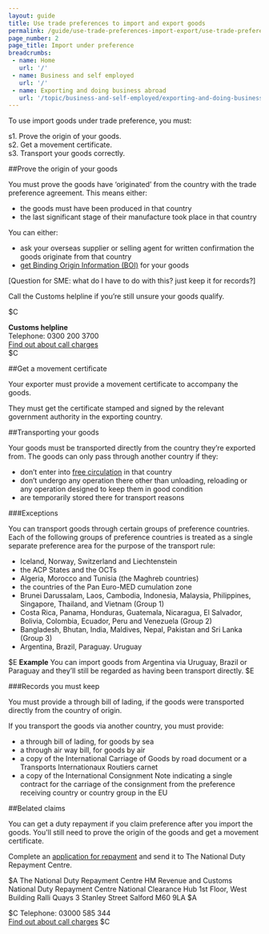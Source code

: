 ```yaml
---
layout: guide
title: Use trade preferences to import and export goods
permalink: /guide/use-trade-preferences-import-export/use-trade-preferences-import-goods.html
page_number: 2
page_title: Import under preference
breadcrumbs:
 - name: Home
   url: '/'
 - name: Business and self employed
   url: '/'
 - name: Exporting and doing business abroad
   url: '/topic/business-and-self-employed/exporting-and-doing-business-abroad.html'   
---
```

To use import goods under trade preference, you must:

s1. Prove the origin of your goods.   
s2. Get a movement certificate.   
s3. Transport your goods correctly.   


##Prove the origin of your goods

You must prove the goods have ‘originated’ from the country with the trade preference agreement. This means either:

- the goods must have been produced in that country  
- the last significant stage of their manufacture took place in that country  

You can either:

- ask your overseas supplier or selling agent for written confirmation the goods originate from that country 
- [get Binding Origin Information (BOI)](/guide/use-trade-preferences-import-export/get-binding-origin-information.html) for your goods

[Question for SME: what do I have to do with this? just keep it for records?] 

Call the Customs helpline if you’re still unsure your goods qualify. 

$C

**Customs helpline**  
Telephone: 0300 200 3700   
[Find out about call charges](/call-charges)   
$C


##Get a movement certificate

Your exporter must provide a movement certificate to accompany the goods. 

They must get the certificate stamped and signed by the relevant government authority in the exporting country. 

##Transporting your goods

Your goods must be transported directly from the country they’re exported from. The goods can only pass through another country if they:

- don’t enter into [free circulation](link) in that country
- don’t undergo any operation there other than unloading, reloading or any operation designed to keep them in good condition
- are temporarily stored there for transport reasons

###Exceptions

You can transport goods through certain groups of preference countries. Each of the following groups of preference countries is treated as a single separate preference area for the purpose of the transport rule:  

- Iceland, Norway, Switzerland and Liechtenstein
- the ACP States and the OCTs
- Algeria, Morocco and Tunisia (the Maghreb countries)
- the countries of the Pan Euro-MED cumulation zone
- Brunei Darussalam, Laos, Cambodia, Indonesia, Malaysia, Philippines, Singapore, Thailand, and Vietnam (Group 1)
- Costa Rica, Panama, Honduras, Guatemala, Nicaragua, El Salvador, Bolivia, Colombia, Ecuador, Peru and Venezuela (Group 2)
- Bangladesh, Bhutan, India, Maldives, Nepal, Pakistan and Sri Lanka (Group 3)
- Argentina, Brazil, Paraguay. Uruguay

$E
**Example** You can import goods from Argentina via Uruguay, Brazil or Paraguay and they’ll still be regarded as having been transport directly. 
$E

###Records you must keep

You must provide a through bill of lading, if the goods were transported directly from the country of origin.

If you transport the goods via another country, you must provide:

- a through bill of lading, for goods by sea
- a through air way bill, for goods by air
- a copy of the International Carriage of Goods by road document or a Transports Internationaux Routiers carnet
- a copy of the International Consignment Note indicating a single contract for the carriage of the consignment from the preference receiving country or country group in the EU

##Belated claims

You can get a duty repayment if you claim preference after you import the goods. You'll still need to prove the origin of the goods and get a movement certificate. 

Complete an [application for repayment](https://public-online.hmrc.gov.uk/lc/content/xfaforms/profiles/forms.html?contentRoot=repository:///Applications/Customs_A/1.0/C285&template=C285.xdp) and send it to The National Duty Repayment Centre.

$A
The National Duty Repayment Centre
HM Revenue and Customs
National Duty Repayment Centre
National Clearance Hub
1st Floor, West Building
Ralli Quays
3 Stanley Street
Salford
M60 9LA
$A

$C
Telephone: 03000 585 344   
[Find out about call charges](/call-charges)
$C

